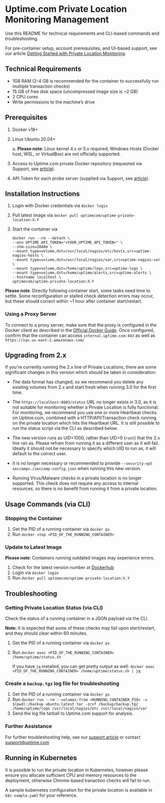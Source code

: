 # Uptime.com Private Location Monitoring Management

Use this README for technical requirements and CLI-based commands and troubleshooting.

For pre-container setup, account prerequisites, and UI-based support, see our article [Getting Started with Private Location Monitoring](https://support.uptime.com/hc/en-us/articles/360012622239-Getting-Started-with-Private-Location-Monitoring).


## Technical Requirements

- 1GB RAM (2-4 GB is recommended for the container to successfully run multiple transaction checks)
- 15 GB of free disk space (uncompressed image size is ~2 GB)
- 2 CPU cores
- Write permissions to the machine’s drive


## Prerequisites

1. Docker v18+
2. Linux Ubuntu 20.04+

    a. **Please note**: Linux kernel 4.x or 5.x required; Windows Hosts (Docker host, WSL, or VirtualBox) are not officially supported.

3. Access to Uptime.com private Docker repository (requested via Support, see [article](https://support.uptime.com/hc/en-us/articles/360012622239-Getting-Started-with-Private-Location-Monitoring#prerequisites_account)).

4. API Token for each probe server (supplied via Support, see [article](https://support.uptime.com/hc/en-us/articles/360012622239-Getting-Started-with-Private-Location-Monitoring#prerequisites_pre_container)).


## Installation Instructions

1. Login with Docker credentials via `docker login`
2. Pull latest image via `docker pull uptimecom/uptime-private-location:X.Y`
3. Start the container via

	```
	docker run --rm --detach \
    --env UPTIME_API_TOKEN="<YOUR_UPTIME_API_TOKEN>" \
    --shm-size=2048m \
    --mount type=volume,dst=/usr/local/nagios/etc/hosts,src=uptime-nagios-hosts \
    --mount type=volume,dst=/usr/local/nagios/var,src=uptime-nagios-var \
    --mount type=volume,dst=/home/uptime/logs,src=uptime-logs \
    --mount type=volume,dst=/home/uptime/alerts,src=uptime-alerts \
    --hostname localhost \
    uptimecom/uptime-private-location:X.Y
	```

**Please note**: Directly following container start, some tasks need time to settle. Some reconfiguration or stalled check detection errors may occur, but these should correct within ~1 hour after container start/restart.


### Using a Proxy Server

To connect to a proxy server, make sure that the proxy is configured in the Docker client as described in the [Official Docker Guide](https://docs.docker.com/network/proxy/).
Once configured, confirm that the container can access `internal.uptime.com:443` as well as `https://sqs.us-east-2.amazonaws.com/`


## Upgrading from 2.x

If you're currently running the 2.x line of Private Locations, there are some significant changes
in this version which should be taken in consideration:

- The data format has changed, so we recommend you delete any existing volumes from 2.x and start
fresh when running 3.0 for the first time.

- The `https://localhost:8003/status` URL no longer exists in 3.0, as it is not suitable for
monitoring whether a Private Location is fully functional. For monitoring, we recommend you use
one or more Heartbeat checks on Uptime.com, combined with a HTTP/API/Transaction check running
on the private location which hits the Heartbeat URL. It is still possible to run the status
script via the CLI as described below.

- The new version runs as UID=1000, rather than UID=0 (`root`) that the 2.x line ran as. Please
refrain from running it as a different user as it will fail. Ideally it should not be necessary
to specify which UID to run as, it will default to the correct user.

- It is no longer necessary or recommended to provide `--security-opt seccomp=./seccomp-config.json`
when running this new version.

- Running Virus/Malware checks in a private location is no longer supported. This check does
not require any access to internal resources, so there is no benefit from running it from
a private location.


## Usage Commands (via CLI)

### Stopping the Container

1. Get the PID of a running container via `docker ps`
2. Run `docker stop <PID_OF_THE_RUNNING_CONTAINER>`


### Update to Latest Image

**Please note**: Containers running outdated images may experience errors.

1. Check for the latest version number at [Dockerhub](https://hub.docker.com/repository/docker/uptimecom/uptime-private-location/tags?page=1&ordering=last_updated)
2. Login via `docker login`
3. Run `docker pull uptimecom/uptime-private-location:X.Y`


## Troubleshooting

### Getting Private Location Status (via CLI)
Check the status of a running container in a JSON payload via the CLI.

**Note:** It is expected that some of these checks may fail upon start/restart, and they should clear within 60 minutes.

1. Get the PID of a running container via `docker ps`
2. Run `docker exec <PID_OF_THE_RUNNING_CONTAINER> /home/uptime/status.sh`

   If you have `jq` installed, you can get pretty output as well:
   `docker exec <PID_OF_THE_RUNNING_CONTAINER> /home/uptime/status.sh | jq`


### Create a `backup.tgz` log file for troubleshooting
1. Get the PID of a running container via `docker ps`
2. Run `docker run --rm --volumes-from <RUNNING_CONTAINER_PID> -v $(pwd):/backup ubuntu:latest tar -zcvf /backup/backup.tgz /home/uptime/logs /usr/local/nagios/etc /usr/local/nagios/var`
3. Send the log file tarball to Uptime.com support for analysis.


### Further Assistance
For further troubleshooting help, see our [support article](https://support.uptime.com/hc/en-us/articles/360012622239-Getting-Started-with-Private-Location-Monitoring) or contact <support@uptime.com>


## Running in Kubernetes

It is possible to run the private location in Kubernetes, however please ensure you allocate
sufficient CPU and memory resources to the deployment, otherwise Chrome-based tranaction
checks will fail to run.

A sample kubernetes configuration for the private location is available in
`k8s-sample.yaml` for your reference.

